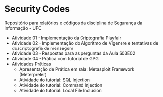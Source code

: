 # Security Codes
Repositório para relatórios e códigos da disciplina de Segurança da Informação - UFC

- Atividade 01 - Implementação da Criptografia Playfair
- Atividade 02 - Implementação do Algoritmo de Vigenere e tentativas de descriptografia da mensagem
- Atividade 03 - Respostas para as perguntas da Aula S03E02
- Atividade 04 - Prática com tutorial de GPG
- Atividades Práticas
    - Apresentação de Prática em sala: Metasploit Framework (Meterpreter)
    - Atividade do tutorial: SQL Injection
    - Atividade do tutorial: Command Injection
    - Atividade do tutorial: Local File Inclusion

